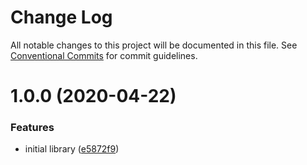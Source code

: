 # Change Log

All notable changes to this project will be documented in this file. See
[Conventional Commits](https://conventionalcommits.org) for commit guidelines.

# 1.0.0 (2020-04-22)


### Features

* initial library ([e5872f9](https://github.com/the-holocron/animate/commit/e5872f9921a6d38356e4ed35839616ff7f65c6bd))

